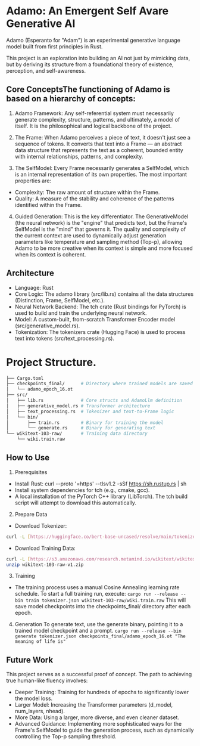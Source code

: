 # Adamo: An Emergent Self Avare Generative AI

Adamo (Esperanto for "Adam") is an experimental generative language model built from first principles in Rust.

This project is an exploration into building an AI not just by mimicking data, but by deriving its structure from a foundational theory of existence, perception, and self-awareness.

## Core ConceptsThe functioning of Adamo is based on a hierarchy of concepts:

1. Adamo Framework: Any self-referential system must necessarily generate complexity, structure, patterns, and ultimately, a model of itself. It is the philosophical and logical backbone of the project.

2. The Frame: When Adamo perceives a piece of text, it doesn't just see a sequence of tokens. It converts that text into a Frame — an abstract data structure that represents the text as a coherent, bounded entity with internal relationships, patterns, and complexity.

3. The SelfModel: Every Frame necessarily generates a SelfModel, which is an internal representation of its own properties. The most important properties are:
* Complexity: The raw amount of structure within the Frame.
* Quality: A measure of the stability and coherence of the patterns identified within the Frame.

4. Guided Generation: This is the key differentiator. The GenerativeModel (the neural network) is the "engine" that predicts text, but the Frame's SelfModel is the "mind" that governs it. The quality and complexity of the current context are used to dynamically adjust generation parameters like temperature and sampling method (Top-p), allowing Adamo to be more creative when its context is simple and more focused when its context is coherent.

## Architecture

* Language: Rust
* Core Logic: The adamo library (src/lib.rs) contains all the data structures (Distinction, Frame, SelfModel, etc.).
* Neural Network Backend: The tch crate (Rust bindings for PyTorch) is used to build and train the underlying neural network.
* Model: A custom-built, from-scratch Transformer Encoder model (src/generative_model.rs).
* Tokenization: The tokenizers crate (Hugging Face) is used to process text into tokens (src/text_processing.rs).

# Project Structure.
```bash
├── Cargo.toml
├── checkpoints_final/      # Directory where trained models are saved
│   └── adamo_epoch_16.ot
├── src/
│   ├── lib.rs              # Core structs and AdamoLlm definition
│   ├── generative_model.rs # Transformer architecture
│   ├── text_processing.rs  # Tokenizer and text-to-Frame logic
│   └── bin/
│       ├── train.rs        # Binary for training the model
│       └── generate.rs     # Binary for generating text
└── wikitext-103-raw/       # Training data directory
    └── wiki.train.raw
```

## How to Use

1. Prerequisites
* Install Rust: curl --proto '=https' --tlsv1.2 -sSf https://sh.rustup.rs | sh
* Install system dependencies for tch (e.g., cmake, gcc).
* A local installation of the PyTorch C++ library (LibTorch). The tch build script will attempt to download this automatically.

2. Prepare Data

* Download Tokenizer:
```bash
curl -L [https://huggingface.co/bert-base-uncased/resolve/main/tokenizer.json](https://huggingface.co/bert-base-uncased/resolve/main/tokenizer.json) -o tokenizer.json
```
* Download Training Data:
```bash
curl -L [https://s3.amazonaws.com/research.metamind.io/wikitext/wikitext-103-raw-v1.zip](https://s3.amazonaws.com/research.metamind.io/wikitext/wikitext-103-raw-v1.zip) -o wikitext-103-raw-v1.zip
unzip wikitext-103-raw-v1.zip
```

3. Training
* The training process uses a manual Cosine Annealing learning rate schedule. To start a full training run, execute: `cargo run --release --bin train tokenizer.json wikitext-103-raw/wiki.train.raw`
This will save model checkpoints into the checkpoints_final/ directory after each epoch.

4. Generation
To generate text, use the generate binary, pointing it to a trained model checkpoint and a prompt.
`cargo run --release --bin generate tokenizer.json checkpoints_final/adamo_epoch_16.ot "The meaning of life is"`

## Future Work

This project serves as a successful proof of concept. The path to achieving true human-like fluency involves:

* Deeper Training: Training for hundreds of epochs to significantly lower the model loss.
* Larger Model: Increasing the Transformer parameters (d_model, num_layers, nhead).
* More Data: Using a larger, more diverse, and even cleaner dataset.
* Advanced Guidance: Implementing more sophisticated ways for the Frame's SelfModel to guide the generation process, such as dynamically controlling the Top-p sampling threshold.
